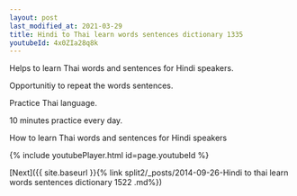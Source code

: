 ```yaml
---
layout: post
last_modified_at: 2021-03-29
title: Hindi to Thai learn words sentences dictionary 1335 
youtubeId: 4x0ZIa28q8k
---
```

 
 
Helps to learn Thai words and sentences for Hindi speakers.

Opportunitiy to repeat the words sentences. 

Practice Thai language. 
 
10 minutes practice every day. 
 
How to learn Thai words and sentences for Hindi speakers 
 
{% include youtubePlayer.html id=page.youtubeId %}
 
 
[Next]({{ site.baseurl }}{% link  split2/_posts/2014-09-26-Hindi to thai learn words sentences dictionary 1522 .md%})
 
